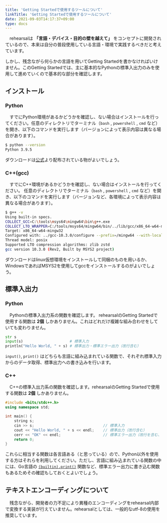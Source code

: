 ```yaml
---
title: 'Getting Startedで使用するツールについて'
linkTitle: 'Getting Startedで使用するツールについて'
date: 2021-09-03T14:17:37+09:00
type: docs
---
```


　rehearsalは **「言語・デバイス・目的の壁を越えて」** をコンセプトに開発されているので、本来は自分の普段使用している言語・環境で実践するべきだと考えています。

しかし、残念ながら何らかの言語を用いてGetting Startedを書かなければいけません。このGetting Startedでは、主に基本的なPythonの標準入出力のみを使用して進めていくので基本的な部分を確認します。

## インストール
### Python
　すでにPython環境があるかどうかを確認し、ない場合はインストールを行ってください。任意のディレクトリでターミナル（`bash` , `powershell` , `cmd` など）を開き、以下のコマンドを実行します（バージョンによって表示内容は異なる場合があります）。
```sh
$ python --version
Python 3.9.5
```
ダウンロードは[公式](https://www.python.org/downloads/)より配布されている物がよいでしょう。

### C++(gcc)
　すでにC++環境があるかどうかを確認し、ない場合はインストールを行ってください。
任意のディレクトリでターミナル（`bash` , `powershell` , `cmd` など）を開き、以下のコマンドを実行します（バージョンなど、各環境によって表示内容は異なる場合があります）。
```sh
$ g++ -v
Using built-in specs.
COLLECT_GCC=C:\tools\msys64\mingw64\bin\g++.exe
COLLECT_LTO_WRAPPER=C:/tools/msys64/mingw64/bin/../lib/gcc/x86_64-w64-mingw32/10.3.0/lto-wrapper.exe
Target: x86_64-w64-mingw32
Configured with: ../gcc-10.3.0/configure --prefix=/mingw64 --with-local-prefix=/mingw64/local --build=x86_64-w64-mingw32 --host=x86_64-w64-mingw32 --target=x86_64-w64-mingw32 --with-native-system-header-dir=/mingw64/x86_64-w64-mingw32/include --libexecdir=/mingw64/lib --enable-bootstrap --enable-checking=release --with-arch=x86-64 --with-tune=generic --enable-languages=c,lto,c++,fortran,ada,objc,obj-c++,jit --enable-shared --enable-static --enable-libatomic --enable-threads=posix --enable-graphite --enable-fully-dynamic-string --enable-libstdcxx-filesystem-ts=yes --enable-libstdcxx-time=yes --disable-libstdcxx-pch --disable-libstdcxx-debug --enable-lto --enable-libgomp --disable-multilib --disable-rpath --disable-win32-registry --disable-nls --disable-werror --disable-symvers --with-libiconv --with-system-zlib --with-gmp=/mingw64 --with-mpfr=/mingw64 --with-mpc=/mingw64 --with-isl=/mingw64 --with-pkgversion='Rev2, Built by MSYS2 project' --with-bugurl=https://github.com/msys2/MINGW-packages/issues --with-gnu-as --with-gnu-ld --with-boot-ldflags='-pipe -Wl,--dynamicbase,--high-entropy-va,--nxcompat,--default-image-base-high -Wl,--disable-dynamicbase -static-libstdc++ -static-libgcc' 'LDFLAGS_FOR_TARGET=-pipe -Wl,--dynamicbase,--high-entropy-va,--nxcompat,--default-image-base-high' --enable-linker-plugin-flags='LDFLAGS=-static-libstdc++\ -static-libgcc\ -pipe\ -Wl,--dynamicbase,--high-entropy-va,--nxcompat,--default-image-base-high\ -Wl,--stack,12582912'
Thread model: posix
Supported LTO compression algorithms: zlib zstd
gcc version 10.3.0 (Rev2, Built by MSYS2 project) 
```
ダウンロードはlinux仮想環境をインストールして同梱のものを用いるか、WindowsであればMSYS2を使用してgccをインストールするのがよいでしょう。

## 標準入出力
### Python
　Pythonの標準入出力系の関数を確認します。 rehearsalのGetting Startedで使用する関数は **2個** しかありません。これはどれだけ複雑な組み合わせをしていても変わりません。
```python
str s
input(s)                     # 標準入力
println("Hello World, " + s) # 標準出力・標準エラー出力（改行含む）
```
`input()`, `print()` はどちらも言語に組み込まれている関数で、それぞれ標準入力からのデータ取得、標準出力への書き込みを行います。
### C++
　C++の標準入出力系の関数を確認します。rehearsalのGetting Startedで使用する関数は **2個** しかありません。
```c++
#include <bits/stdc++.h>
using namespace std;

int main() {
    string s;
    cin >> s;                               // 標準入力
    cout << "Hello World, " + s << endl;    // 標準出力（改行含む）
    cerr << "OK" << endl;                   // 標準エラー出力（改行を含む、今回は使用しない）
    return 0;
}
```

これらに相当する関数は各言語ある（と思っている）ので、Python以外を使用する方はそれらを利用してください。ただし、言語に組み込まれている関数の中には、Go言語の [`(builtin).print()`](https://pkg.go.dev/builtin#print) 関数など、標準エラー出力に書き込む関数もあるためその確認もしておくとよいでしょう。

## テキストエンコーディングについて
　残念ながら、開発者の力不足により異種のエンコーディングをrehearsal内部で変換する実装が行えていません。rehearsalとしては、一般的なutf-8の使用を推奨しています。
